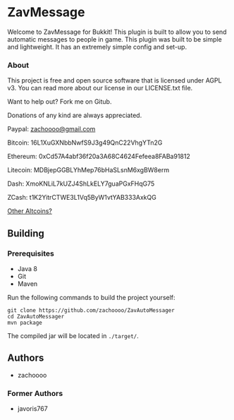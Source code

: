 ZavMessage
========

Welcome to ZavMessage for Bukkit! This plugin is built to allow you to send automatic messages to people in game. This plugin was built to be simple and lightweight. It has an extremely simple config and set-up.

### About

This project is free and open source software that is licensed under AGPL v3. You can read more about our license in our LICENSE.txt file.

Want to help out? Fork me on Gitub.

Donations of any kind are always appreciated.

Paypal: [zachoooo@gmail.com](https://www.paypal.com/cgi-bin/webscr?cmd=_s-xclick&hosted_button_id=GXWENBDK2YDYA)

Bitcoin: 16L1XuGXNbbNwfS9J3g49QnC22VhgYTn2G

Ethereum: 0xCd57A4abf36f20a3A68C4624Fefeea8FABa91812

Litecoin: MDBjepGGBLYhMep76bHaSLsnM6xgBW8erm

Dash: XmoKNLiL7kUZJ4ShLkELY7guaPGxFHqG75

ZCash: t1K2YitrCTWE3L1Vq5ByW1vtYAB333AxkQG

[Other Altcoins?](https://shapeshift.io/shifty.html?destination=16L1XuGXNbbNwfS9J3g49QnC22VhgYTn2G&amp;output=BTC)

## Building

### Prerequisites
* Java 8
* Git
* Maven

Run the following commands to build the project yourself:

```
git clone https://github.com/zachoooo/ZavAutoMessager
cd ZavAutoMessager
mvn package
```

The compiled jar will be located in `./target/`.

## Authors
* zachoooo

### Former Authors
* javoris767
